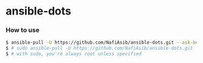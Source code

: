 # ansible-dots

### How to use

```bash
$ ansible-pull -U https://github.com/NafiAsib/ansible-dots.git --ask-become-pass
$ # sudo ansible-pull -U https://github.com/NafiAsib/ansible-dots.git
$ # with sudo, you're always root unless specified
```
